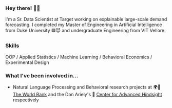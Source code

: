 ### Hey there! 👨‍🎨

I'm a Sr. Data Scientist at Target working on explainable large-scale demand forecasting. I completed my Master of Engineering in Artificial Intelligence from Duke University 🟦😈 and undergraduate Engineering from VIT Vellore.

### Skills
OOP / Applied Statistics / Machine Learning / Behavioral Economics / Experimental Design

### What I've been involved in...

- Natural Language Processing and Behavioral research projects at 🌍🏦 [The World Bank](http://users.nber.org/~dlchen/papers/SouthAsiaRegion_60min.pdf) and the Dan Ariely's 👥 [Center for Advanced Hindsight](https://advanced-hindsight.com/government-research/) respectively
